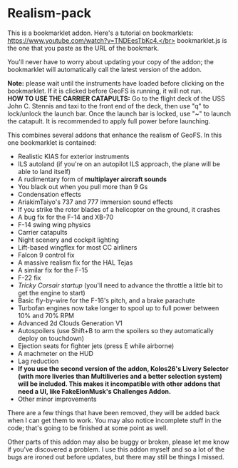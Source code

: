 # Realism-pack
This is a bookmarklet addon. Here's a tutorial on bookmarklets: https://www.youtube.com/watch?v=TNDEesTbKc4.</br>
bookmarklet.js is the one that you paste as the URL of the bookmark.

You'll never have to worry about updating your copy of the addon; the bookmarklet will automatically call the latest version of the addon.

**Note:** please wait until the instruments have loaded before clicking on the bookmarklet. If it is clicked before GeoFS is running, it will not run.</br>
**HOW TO USE THE CARRIER CATAPULTS:** Go to the flight deck of the USS John C. Stennis and taxi to the front end of the deck, then use "q" to lock/unlock the launch bar. Once the launch bar is locked, use "~" to launch the catapult. It is recommended to apply full power before launching.

This combines several addons that enhance the realism of GeoFS. In this one bookmarklet is contained:

- Realistic KIAS for exterior instruments
- ILS autoland (if you're on an autopilot ILS approach, the plane will be able to land itself)
- A rudimentary form of **multiplayer aircraft sounds**
- You black out when you pull more than 9 Gs
- Condensation effects
- AriakimTaiyo's 737 and 777 immersion sound effects
- If you strike the rotor blades of a helicopter on the ground, it crashes
- A bug fix for the F-14 and XB-70
- F-14 swing wing physics
- Carrier catapults
- Night scenery and cockpit lighting
- Lift-based wingflex for most CC airliners
- Falcon 9 control fix
- A massive realism fix for the HAL Tejas
- A similar fix for the F-15
- F-22 fix
- *Tricky Corsair startup* (you'll need to advance the throttle a little bit to get the engine to start)
- Basic fly-by-wire for the F-16's pitch, and a brake parachute
- Turbofan engines now take longer to spool up to full power between 10% and 70% RPM
- Advanced 2d Clouds Generation V1
- Autospoilers (use Shift+B to arm the spoilers so they automatically deploy on touchdown)
- Ejection seats for fighter jets (press E while airborne)
- A machmeter on the HUD
- Lag reduction
- **If you use the second version of the addon, Kolos26's Livery Selector (with more liveries than Multiliveries and a better selection system) will be included. This makes it incompatible with other addons that need a UI, like FakeElonMusk's Challenges Addon.**
- Other minor improvements

There are a few things that have been removed, they will be added back when I can get them to work. You may also notice incomplete stuff in the code; that's going to be finished at some point as well.

Other parts of this addon may also be buggy or broken, please let me know if you've discovered a problem. I use this addon myself and so a lot of the bugs are ironed out before updates, but there may still be things I missed.
